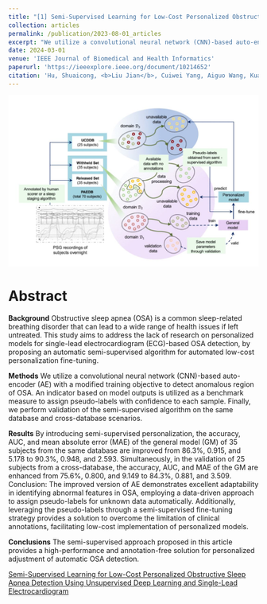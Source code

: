```yaml
---
title: "[1] Semi-Supervised Learning for Low-Cost Personalized Obstructive Sleep Apnea Detection Using Unsupervised Deep Learning and Single-Lead Electrocardiogram"
collection: articles
permalink: /publication/2023-08-01_articles
excerpt: "We utilize a convolutional neural network (CNN)-based auto-encoder (AE) with a modified training objective to detect anomalous region of OSA. An indicator based on model outputs is utilized as a benchmark measure to assign pseudo-labels with confidence to each sample. Finally, we perform validation of the semi-supervised algorithm on the same database and cross-database scenarios.<br/><br/><img src='/images/JBHI-2.jpg'><br/>"
date: 2024-03-01
venue: 'IEEE Journal of Biomedical and Health Informatics'
paperurl: 'https://ieeexplore.ieee.org/document/10214652' 
citation: 'Hu, Shuaicong, <b>Liu Jian</b>, Cuiwei Yang, Aiguo Wang, Kuanzheng Li, and Wenxin Liu. "Semi-supervised learning for low-cost personalized obstructive sleep apnea detection using unsupervised deep learning and single-lead electrocardiogram." IEEE Journal of Biomedical and Health Informatics (2023).'
---
```


![](/images/JBHI-2.jpg)

Abstract
==========
**Background**
Obstructive sleep apnea (OSA) is a common sleep-related breathing disorder that can lead to a wide range of health issues if left untreated. This study aims to address the lack of research on personalized models for single-lead electrocardiogram (ECG)-based OSA detection, by proposing an automatic semi-supervised algorithm for automated low-cost personalization fine-tuning.

**Methods**
We utilize a convolutional neural network (CNN)-based auto-encoder (AE) with a modified training objective to detect anomalous region of OSA. An indicator based on model outputs is utilized as a benchmark measure to assign pseudo-labels with confidence to each sample. Finally, we perform validation of the semi-supervised algorithm on the same database and cross-database scenarios.

**Results**
By introducing semi-supervised personalization, the accuracy, AUC, and mean absolute error (MAE) of the general model (GM) of 35 subjects from the same database are improved from 86.3%, 0.915, and 5.178 to 90.3%, 0.948, and 2.593. Simultaneously, in the validation of 25 subjects from a cross-database, the accuracy, AUC, and MAE of the GM are enhanced from 75.6%, 0.800, and 9.149 to 84.3%, 0.881, and 3.509. Conclusion: The improved version of AE demonstrates excellent adaptability in identifying abnormal features in OSA, employing a data-driven approach to assign pseudo-labels for unknown data automatically. Additionally, leveraging the pseudo-labels through a semi-supervised fine-tuning strategy provides a solution to overcome the limitation of clinical annotations, facilitating low-cost implementation of personalized models.

**Conclusions**
 The semi-supervised approach proposed in this article provides a high-performance and annotation-free solution for personalized adjustment of automatic OSA detection.
 
<dl>
	<script type="text/javascript" src="//cdn.plu.mx/widget-details.js"></script>
	<a href="https://plu.mx/plum/a/?doi= 10.1109/jbhi.2023.3304299" class="plumx-details" data-site="plum" data-hide-when-empty="true">Semi-Supervised Learning for Low-Cost Personalized Obstructive Sleep Apnea Detection Using Unsupervised Deep Learning and Single-Lead Electrocardiogram</a>
</dl>

<dl>
	<script type="text/javascript" src="https://d1bxh8uas1mnw7.cloudfront.net/assets/embed.js"></script><div class="altmetric-embed" data-badge-type="donut" data-altmetric-id="159566645"></div>
</dl>
